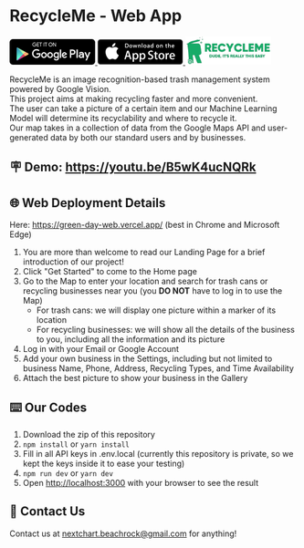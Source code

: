# RecycleMe - Web App

<div>
    <a href="https://play.google.com/store/apps/details?id=com.aankur01.greendayfrontend">
        <img src="./assets/images/README/GooglePlay.png" alt="drawing" width="150"/>
    </a>
    <a href="https://apps.apple.com/us/app/recycleme-usa/id1615887126">
        <img src="./assets/images/README/app-store.png" alt="drawing" width="150"/>
    </a>
    <a href="https://green-day-web.vercel.app/">
        <img src="./assets/images/README/Logo.png" alt="drawing" width="150"/>
    </a>
</div>

RecycleMe is an image recognition-based trash management system powered by Google Vision.  
This project aims at making recycling faster and more convenient.  
The user can take a picture of a certain item and our Machine Learning Model will determine its recyclability and where to recycle it.  
Our map takes in a collection of data from the Google Maps API and user-generated data by both our standard users and by businesses.

## 🪧 Demo: https://youtu.be/B5wK4ucNQRk

## 🌐 Web Deployment Details
Here: https://green-day-web.vercel.app/ (best in Chrome and Microsoft Edge)
1. You are more than welcome to read our Landing Page for a brief introduction of our project!
2. Click "Get Started" to come to the Home page
3. Go to the Map to enter your location and search for trash cans or recycling businesses near you (you **DO NOT** have to log in to use the Map)
   * For trash cans: we will display one picture within a marker of its location
   * For recycling businesses: we will show all the details of the business to you, including all the information and its picture
4. Log in with your Email or Google Account
5. Add your own business in the Settings, including but not limited to business Name, Phone, Address, Recycling Types, and Time Availability
6. Attach the best picture to show your business in the Gallery

## ⌨️ Our Codes
1. Download the zip of this repository
2. ```npm install``` or ```yarn install```
3. Fill in all API keys in .env.local (currently this repository is private, so we kept the keys inside it to ease your testing)
4. ```npm run dev``` or ```yarn dev```
5. Open [http://localhost:3000](http://localhost:3000) with your browser to see the result

## 📧 Contact Us
Contact us at nextchart.beachrock@gmail.com for anything!
